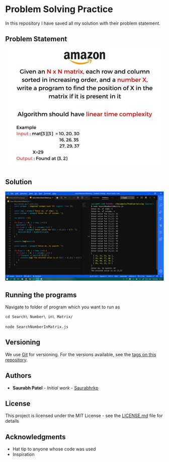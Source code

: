 # Problem Solving Practice

In this repository I have saved all my solution with their problem statement.

## Problem Statement

![Problem Statement](https://github.com/Saurabhrkp/Problem-Solving/raw/master/Search%20Number%20in%20Matrix/Problem%20Statement.jpeg)

## Solution

![Problem Solution](https://github.com/Saurabhrkp/Problem-Solving/raw/master/Search%20Number%20in%20Matrix/Solution.jpeg)

## Running the programs

Navigate to folder of program which you want to run as

```
cd Search\ Number\ in\ Matrix/

node SearchNumberInMatrix.js
```

## Versioning

We use [Git](https://git-scm.com/) for versioning. For the versions available, see the [tags on this repository](https://github.com/Saurabhrkp/Problem-Solving/tags).

## Authors

- **Saurabh Patel** - _Initial work_ - [Saurabhrkp](https://github.com/Saurabhrkp)

## License

This project is licensed under the MIT License - see the [LICENSE.md](LICENSE.md) file for details

## Acknowledgments

- Hat tip to anyone whose code was used
- Inspiration
